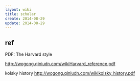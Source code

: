 ```yaml
---
layout: wiki
title: scholar
create: 2014-08-29
update: 2014-08-29
---
```


## ref

PDF: The Harvard style

<http://wogong.qiniudn.com/wikiHarvard_reference.pdf>

kolsky history
<http://wogong.qiniudn.com/wikikolsky_history.pdf>
